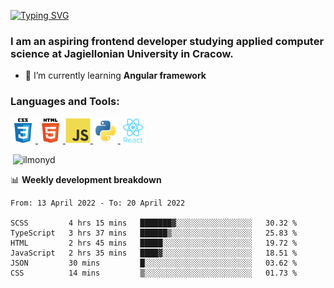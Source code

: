 [![Typing SVG](https://readme-typing-svg.herokuapp.com?color=%23e07a5f&size=40&center=false&vCenter=true&multiline=true&width=900&height=70&lines=Hi%2C+my+name+is+Oleg)](https://git.io/typing-svg)

<h3>
  I am an aspiring frontend developer studying applied computer science at Jagiellonian University in Cracow.</h3>

- 🌱 I’m currently learning **Angular framework**

<p align="left">
</p>


<h3 align="left">Languages and Tools:</h3>
<p align="left"> <a href="https://www.w3schools.com/css/" target="_blank" rel="noreferrer"> <img src="https://raw.githubusercontent.com/devicons/devicon/master/icons/css3/css3-original-wordmark.svg" alt="css3" width="40" height="40"/> </a> <a href="https://www.w3.org/html/" target="_blank" rel="noreferrer"> <img src="https://raw.githubusercontent.com/devicons/devicon/master/icons/html5/html5-original-wordmark.svg" alt="html5" width="40" height="40"/> </a> <a href="https://developer.mozilla.org/en-US/docs/Web/JavaScript" target="_blank" rel="noreferrer"> <img src="https://raw.githubusercontent.com/devicons/devicon/master/icons/javascript/javascript-original.svg" alt="javascript" width="40" height="40"/> </a> <a href="https://www.python.org" target="_blank" rel="noreferrer"> <img src="https://raw.githubusercontent.com/devicons/devicon/master/icons/python/python-original.svg" alt="python" width="40" height="40"/> </a> <a href="https://reactjs.org/" target="_blank" rel="noreferrer"> <img src="https://raw.githubusercontent.com/devicons/devicon/master/icons/react/react-original-wordmark.svg" alt="react" width="40" height="40"/> </a> </p>

<p>&nbsp;<img align="center" src="https://github-readme-stats.vercel.app/api?username=ilmonyd&show_icons=true&theme=calm&locale=en" alt="ilmonyd" /></p>


📊 **Weekly development breakdown**
<!--START_SECTION:waka-->

```text
From: 13 April 2022 - To: 20 April 2022

SCSS         4 hrs 15 mins   ███████▓░░░░░░░░░░░░░░░░░   30.32 %
TypeScript   3 hrs 37 mins   ██████▒░░░░░░░░░░░░░░░░░░   25.83 %
HTML         2 hrs 45 mins   █████░░░░░░░░░░░░░░░░░░░░   19.72 %
JavaScript   2 hrs 35 mins   ████▓░░░░░░░░░░░░░░░░░░░░   18.51 %
JSON         30 mins         █░░░░░░░░░░░░░░░░░░░░░░░░   03.62 %
CSS          14 mins         ▒░░░░░░░░░░░░░░░░░░░░░░░░   01.73 %
```

<!--END_SECTION:waka-->
